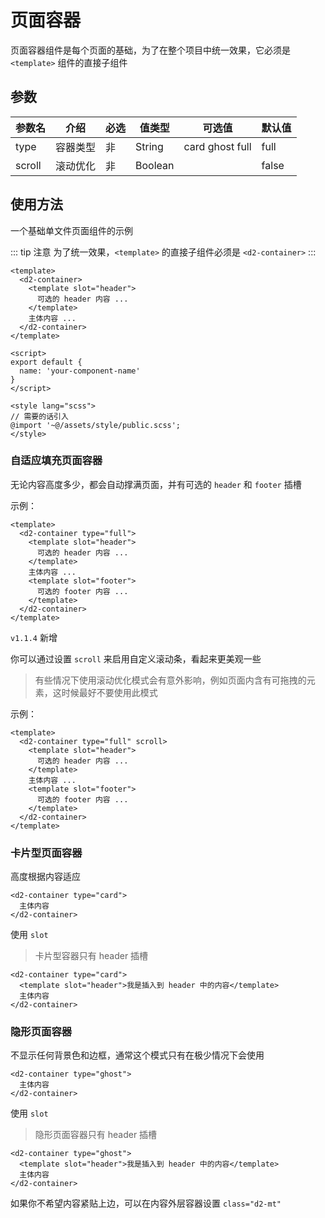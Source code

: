 # 页面容器

页面容器组件是每个页面的基础，为了在整个项目中统一效果，它必须是 `<template>` 组件的直接子组件

## 参数

| 参数名 | 介绍 | 必选 | 值类型 | 可选值 | 默认值 |
| --- | --- | --- | --- | --- | --- |
| type | 容器类型 | 非 | String | card ghost full | full |
| scroll | 滚动优化 | 非 | Boolean |  | false |

## 使用方法

一个基础单文件页面组件的示例

::: tip 注意
为了统一效果，`<template>` 的直接子组件必须是 `<d2-container>`
:::

``` vue
<template>
  <d2-container>
    <template slot="header">
      可选的 header 内容 ...
    </template>
    主体内容 ...
  </d2-container>
</template>

<script>
export default {
  name: 'your-component-name'
}
</script>

<style lang="scss">
// 需要的话引入
@import '~@/assets/style/public.scss';
</style>
```

### 自适应填充页面容器

无论内容高度多少，都会自动撑满页面，并有可选的 `header` 和 `footer` 插槽

示例：

``` vue
<template>
  <d2-container type="full">
    <template slot="header">
      可选的 header 内容 ...
    </template>
    主体内容 ...
    <template slot="footer">
      可选的 footer 内容 ...
    </template>
  </d2-container>
</template>
```

`v1.1.4` 新增

你可以通过设置 `scroll` 来启用自定义滚动条，看起来更美观一些

> 有些情况下使用滚动优化模式会有意外影响，例如页面内含有可拖拽的元素，这时候最好不要使用此模式

示例：

``` vue
<template>
  <d2-container type="full" scroll>
    <template slot="header">
      可选的 header 内容 ...
    </template>
    主体内容 ...
    <template slot="footer">
      可选的 footer 内容 ...
    </template>
  </d2-container>
</template>
```

### 卡片型页面容器

高度根据内容适应

``` vue
<d2-container type="card">
  主体内容
</d2-container>
```

使用 `slot`

> 卡片型容器只有 header 插槽

``` vue
<d2-container type="card">
  <template slot="header">我是插入到 header 中的内容</template>
  主体内容
</d2-container>
```

### 隐形页面容器

不显示任何背景色和边框，通常这个模式只有在极少情况下会使用

``` vue
<d2-container type="ghost">
  主体内容
</d2-container>
```

使用 `slot`

> 隐形页面容器只有 header 插槽

``` vue
<d2-container type="ghost">
  <template slot="header">我是插入到 header 中的内容</template>
  主体内容
</d2-container>
```

如果你不希望内容紧贴上边，可以在内容外层容器设置 `class="d2-mt"`
